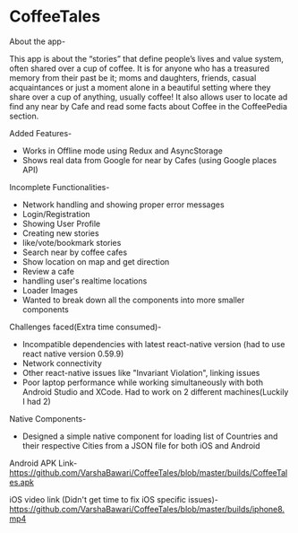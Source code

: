 # CoffeeTales
About the app-

This app is about the “stories” that define people’s lives and value system, often shared over a cup of coffee.
It is for anyone who has a treasured memory from their past be it; moms and daughters, friends, casual acquaintances
or just a moment alone in a beautiful setting where they share over a cup of anything, usually coffee! 
It also allows user to locate ad find any near by Cafe and read some facts about Coffee in the CoffeePedia section.

Added Features-
- Works in Offline mode using Redux and AsyncStorage
- Shows real data from Google for near by Cafes (using Google places API)

Incomplete Functionalities-
- Network handling and showing proper error messages
- Login/Registration
- Showing User Profile
- Creating new stories
- like/vote/bookmark stories
- Search near by coffee cafes
- Show location on map and get direction
- Review a cafe
- handling user's realtime locations
- Loader Images 
- Wanted to break down all the components into more smaller components

Challenges faced(Extra time consumed)-
- Incompatible dependencies with latest react-native version (had to use react native version 0.59.9)
- Network connectivity
- Other react-native issues like "Invariant Violation", linking issues
- Poor laptop performance while working simultaneously with both Android Studio and XCode. Had to work on 2 different machines(Luckily I had 2)

Native Components-
- Designed a simple native component for loading list of Countries and their respective Cities from a JSON file for both iOS and Android

Android APK Link-
https://github.com/VarshaBawari/CoffeeTales/blob/master/builds/CoffeeTales.apk

iOS video link (Didn't get time to fix iOS specific issues)-
https://github.com/VarshaBawari/CoffeeTales/blob/master/builds/iphone8.mp4


